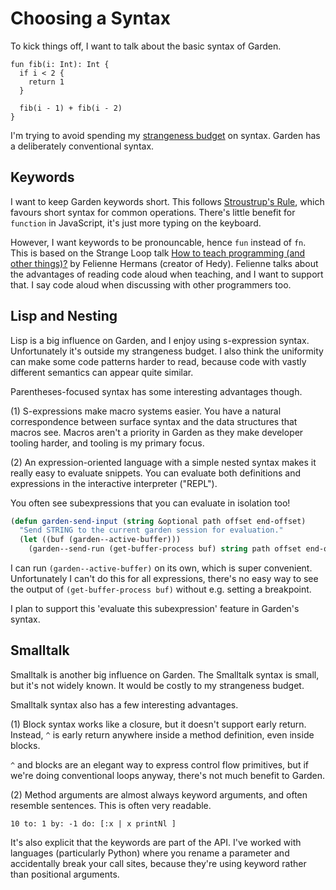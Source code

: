 # Choosing a Syntax

To kick things off, I want to talk about the basic syntax of Garden.

```
fun fib(i: Int): Int {
  if i < 2 {
    return 1
  }

  fib(i - 1) + fib(i - 2)
}
```

I'm trying to avoid spending my [strangeness
budget](https://steveklabnik.com/writing/the-language-strangeness-budget/)
on syntax. Garden has a deliberately conventional syntax.

## Keywords

I want to keep Garden keywords short. This follows [Stroustrup's
Rule](https://buttondown.com/hillelwayne/archive/stroustrups-rule/),
which favours short syntax for common operations. There's little
benefit for `function` in JavaScript, it's just more typing on the
keyboard.

However, I want keywords to be pronouncable, hence `fun` instead of
`fn`. This is based on the Strange Loop talk [How to teach programming (and other things)?](https://youtu.be/g1ib43q3uXQ?t=2165)
by Felienne Hermans (creator of Hedy). Felienne talks about the
advantages of reading code aloud when teaching, and I want to support
that. I say code aloud when discussing with other programmers too.

## Lisp and Nesting

Lisp is a big influence on Garden, and I enjoy using s-expression
syntax. Unfortunately it's outside my strangeness budget. I also think
the uniformity can make some code patterns harder to read, because
code with vastly different semantics can appear quite similar.

Parentheses-focused syntax has some interesting advantages though.

(1) S-expressions make macro systems easier. You have a natural
correspondence between surface syntax and the data structures that
macros see. Macros aren't a priority in Garden as they make developer
tooling harder, and tooling is my primary focus.

(2) An expression-oriented language with a simple nested syntax makes
it really easy to evaluate snippets. You can evaluate both definitions
and expressions in the interactive interpreter ("REPL").

You often see subexpressions that you can evaluate in
isolation too!

```lisp
(defun garden-send-input (string &optional path offset end-offset)
  "Send STRING to the current garden session for evaluation."
  (let ((buf (garden--active-buffer)))
    (garden--send-run (get-buffer-process buf) string path offset end-offset)))
```

I can run `(garden--active-buffer)` on its own, which is super
convenient. Unfortunately I can't do this for all expressions, there's
no easy way to see the output of `(get-buffer-process buf)` without
e.g. setting a breakpoint.

I plan to support this 'evaluate this subexpression' feature in
Garden's syntax.

## Smalltalk

Smalltalk is another big influence on Garden. The Smalltalk syntax is
small, but it's not widely known. It would be costly to my strangeness
budget.

Smalltalk syntax also has a few interesting advantages.

(1) Block syntax works like a closure, but it doesn't support early
return. Instead, `^` is early return anywhere inside a method
definition, even inside blocks.

`^` and blocks are an elegant way to express control flow primitives,
but if we're doing conventional loops anyway, there's not much benefit
to Garden.

(2) Method arguments are almost always keyword arguments, and often
resemble sentences. This is often very readable.

```smalltalk
10 to: 1 by: -1 do: [:x | x printNl ]
```

It's also explicit that the keywords are part of the API. I've worked
with languages (particularly Python) where you rename a parameter and
accidentally break your call sites, because they're using keyword
rather than positional arguments.
